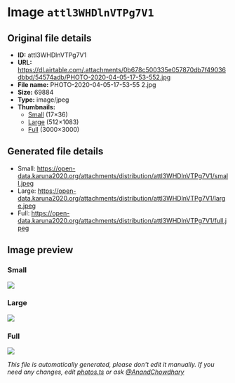# Image `attl3WHDlnVTPg7V1`

## Original file details

- **ID:** attl3WHDlnVTPg7V1
- **URL:** https://dl.airtable.com/.attachments/0b678c500335e057870db7f49036dbbd/54574adb/PHOTO-2020-04-05-17-53-552.jpg
- **File name:** PHOTO-2020-04-05-17-53-55 2.jpg
- **Size:** 69884
- **Type:** image/jpeg
- **Thumbnails:**
  - [Small](https://dl.airtable.com/.attachmentThumbnails/33ab1b9b08eed1ab9e6d17d23c3d30e6/0df9d8c5) (17×36)
  - [Large](https://dl.airtable.com/.attachmentThumbnails/2394e32c33058a0602f98d40eaa692c5/c5846da4) (512×1083)
  - [Full](https://dl.airtable.com/.attachmentThumbnails/dd609c4011b4606f32b1565b33240c5f/15136b22) (3000×3000)

## Generated file details

- Small: https://open-data.karuna2020.org/attachments/distribution/attl3WHDlnVTPg7V1/small.jpeg
- Large: https://open-data.karuna2020.org/attachments/distribution/attl3WHDlnVTPg7V1/large.jpeg
- Full: https://open-data.karuna2020.org/attachments/distribution/attl3WHDlnVTPg7V1/full.jpeg

## Image preview

### Small

![](https://open-data.karuna2020.org/attachments/distribution/attl3WHDlnVTPg7V1/small.jpeg)

### Large

![](https://open-data.karuna2020.org/attachments/distribution/attl3WHDlnVTPg7V1/large.jpeg)

### Full

![](https://open-data.karuna2020.org/attachments/distribution/attl3WHDlnVTPg7V1/full.jpeg)

_This file is automatically generated, please don't edit it manually. If you need any changes, edit [photos.ts](/photos.ts) or ask [@AnandChowdhary](https://github.com/AnandChowdhary)_


